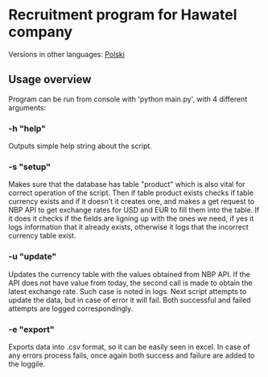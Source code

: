 # Recruitment program for Hawatel company
Versions in other languages:
<a href = https://github.com/MrResor/Hawatel_rekrutacja/blob/main/README.pl.md>Polski </a></br>

## Usage overview
Program can be run from console with 'python main.py', with 4 different arguments:</br>

### -h "help"
Outputs simple help string about the script.

### -s "setup"
Makes sure that the database has table "product" which is also vital for correct operation of the script. Then if table product exists checks if table currency exists and if it doesn't it creates one, and makes a get request to NBP API to get exchange rates for USD and EUR to fill them into the table. If it does it checks if the fields are ligning up with the ones we need, if yes it logs information that it already exists, otherwise it logs that the incorrect currency table exist.

### -u "update"
Updates the currency table with the values obtained from NBP API. If the  API does not have value from today, the second call is made to obtain the latest exchange rate. Such case is noted in logs. Next script attempts to update the data, but in case of error it will fail. Both successful and failed attempts are logged correspondingly.

### -e "export"
Exports data into .csv format, so it can be easily seen in excel. In case of any errors process fails, once again both success and failure are added to the loggile.